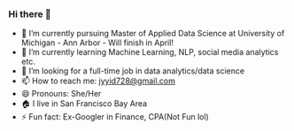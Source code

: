### Hi there 👋

<!--
**YanyingJiangUmich/YanyingJiangUmich** is a ✨ _special_ ✨ repository because its `README.md` (this file) appears on your GitHub profile.

Here are some ideas to get you started:

- 🔭 I’m currently working on ...
- 🌱 I’m currently learning ...
- 👯 I’m looking to collaborate on ...
- 🤔 I’m looking for help with ...
- 💬 Ask me about ...
- 📫 How to reach me: ...
- 😄 Pronouns: ...
- ⚡ Fun fact: ...
-->

- 🔭 I’m currently pursuing Master of Applied Data Science at University of Michigan - Ann Arbor - Will finish in April! 
- 🌱 I’m currently learning Machine Learning, NLP, social media analytics etc.
- 👯 I’m looking for a full-time job in data analytics/data science 
- 📫 How to reach me: jyyid728@gmail.com
- 😄 Pronouns: She/Her 
- :house: I live in San Francisco Bay Area 
- ⚡ Fun fact: Ex-Googler in Finance, CPA(Not Fun lol)
